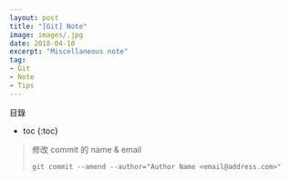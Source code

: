 ```yaml
---
layout: post
title: "[Git] Note"
image: images/.jpg
date: 2018-04-10
excerpt: "Miscellaneous note"
tag:
- Git
- Note
- Tips
---
```


目錄
* toc
{:toc}

>修改 commit 的 name & email
>
>`git commit --amend --author="Author Name <email@address.com>"`

